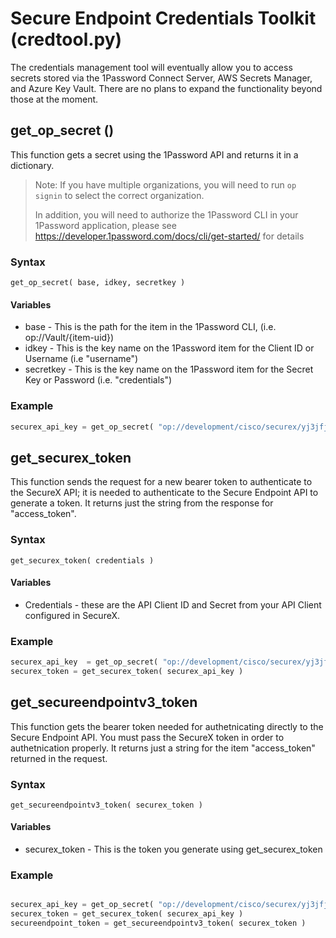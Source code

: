 # Secure Endpoint Credentials Toolkit  (credtool.py)
The credentials management tool will eventually allow you to access secrets stored via the 1Password Connect Server, AWS Secrets Manager, and Azure Key Vault. There are no plans to expand the functionality beyond those at the moment.

## get_op_secret ()
This function gets a secret using the 1Password API and returns it in a dictionary.

> Note: If you have multiple organizations, you will need to run `op signin` to select the correct organization.
> 
> In addition, you will need to authorize the 1Password CLI in your 1Password application, please see https://developer.1password.com/docs/cli/get-started/ for details

### Syntax
`get_op_secret( base, idkey, secretkey )`

#### Variables
* base - This is the path for the item in the 1Password CLI, (i.e. op://Vault/{item-uid})
* idkey - This is the key name on the 1Password item for the Client ID or Username (i.e "username")
* secretkey - This is the key name on the 1Password item for the Secret Key or Password (i.e. "credentials")

### Example
```python
securex_api_key = get_op_secret( "op://development/cisco/securex/yj3jfj2vzsbiwqabprflnl27lm", "username", "credentials")
```

## get_securex_token
This function sends the request for a new bearer token to authenticate to the SecureX API; it is needed to authenticate to the Secure Endpoint API to generate a token. It returns just the string from the response for "access_token".

### Syntax
`get_securex_token( credentials )`

#### Variables
* Credentials - these are the API Client ID and Secret from your API Client configured in SecureX.

### Example
```python
securex_api_key  = get_op_secret( "op://development/cisco/securex/yj3jfj2vzsbiwqabprflnl27lm", "username", "credentials" )
securex_token = get_securex_token( securex_api_key )
```

## get_secureendpointv3_token
This function gets the bearer token needed for authetnicating directly to the Secure Endpoint API. You must pass the SecureX token in order to authetnication properly. It returns just a string for the item "access_token" returned in the request.

### Syntax
`get_secureendpointv3_token( securex_token )`

#### Variables
* securex_token - This is the token you generate using get_securex_token

### Example
```python

securex_api_key = get_op_secret( "op://development/cisco/securex/yj3jfj2vzsbiwqabprflnl27lm", "username", "credentials" )
securex_token = get_securex_token( securex_api_key )
secureendpoint_token = get_secureendpointv3_token( securex_token )
```